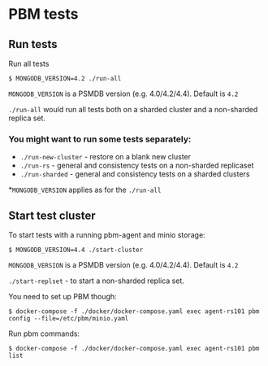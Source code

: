 # PBM tests

## Run tests
Run all tests
```
$ MONGODB_VERSION=4.2 ./run-all
```
`MONGODB_VERSION` is a PSMDB version (e.g. 4.0/4.2/4.4). Default is `4.2`

`./run-all` would run all tests both on a sharded cluster and a non-sharded replica set.

### You might want to run some tests separately:

* `./run-new-cluster` - restore on a blank new cluster
* `./run-rs` - general and consistency tests on a non-sharded replicaset
* `./run-sharded` - general and consistency tests on a sharded clusters

*`MONGODB_VERSION` applies as for the `./run-all`

## Start test cluster
To start tests with a running pbm-agent and minio storage:
```
$ MONGODB_VERSION=4.4 ./start-cluster
```
`MONGODB_VERSION` is a PSMDB version (e.g. 4.0/4.2/4.4). Default is `4.2`

`./start-replset` - to start a non-sharded replica set.

You need to set up PBM though:
```
$ docker-compose -f ./docker/docker-compose.yaml exec agent-rs101 pbm config --file=/etc/pbm/minio.yaml
```
Run pbm commands:
```
$ docker-compose -f ./docker/docker-compose.yaml exec agent-rs101 pbm list
```
